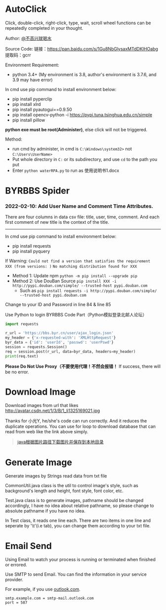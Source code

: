 # AutoClick
Click, double-click, right-click, type, wait, scroll wheel functions can be repeatedly completed in your thought.

Author: [@不高兴就喝水](https://space.bilibili.com/412704776/?spm_id_from=333.999.0.0)

Source Code: 链接：https://pan.baidu.com/s/1Gu8NbGlysaxMTdDKIHOabg 提取码：gcrr

Environment Requirement:
- python 3.4+ (My environment is 3.8, author's environment is 3.7.6, and 3.9 may have error)

In cmd use pip command to install environment below:
- pip install pyperclip
- pip install xlrd
- pip install pyautogui==0.9.50
- pip install opencv-python -i https://pypi.tuna.tsinghua.edu.cn/simple
- pip install pillow

**python exe must be root(Administer)**, else click will not be triggered.

Method: 
- run cmd by administer, in cmd is `C:\Windows\system32>` not `C:\Users\UserName>`
- Put whole directory in `C:` or its subdirectory, and use `cd` to the path you put
- Enter `python waterRPA.py` to run as 使用说明书1.docx

# BYRBBS Spider

### 2022-02-10: Add User Name and Comment Time Attributes.

There are four columns in data csv file: title, user, time, comment. And each first comment of new title is the context of the title.

---

In cmd use pip command to install environment below:
- pip install requests
- pip install pyquery

If Warning:
`Could not find a version that satisfies the requirement  XXX (from versions: )`
`No matching distribution found for XXX`

- Method 1: Update npm `python -m pip install --upgrade pip`
- Method 2: Use DouBan Source `pip install XXX -i http://pypi.douban.com/simple/ --trusted-host pypi.douban.com`
    - Such as `pip install requests -i http://pypi.douban.com/simple/ --trusted-host pypi.douban.com`

Change to your ID and Password in line 84 & line 85

Use Python to login BYRBBS Code Part（Python模拟登录北邮人论坛）
```python
import requests

r_url = 'https://bbs.byr.cn/user/ajax_login.json'
my_header = {'x-requested-with': 'XMLHttpRequest'}
byr_data = {'id': 'userId', 'passwd': 'userPswd'}
session = requests.Session()
req = session.post(r_url, data=byr_data, headers=my_header)
print(req.text)
```
**Please Do Not Use Proxy（不要使用代理！不然会报错！**
If success, there will be no error.

# Download Image
Download images from url that likes http://avatar.csdn.net/1/3/B/1_li1325169021.jpg

Thanks for 小光Y, he/she's code can run correctly. And it reduces the duplicate operations. 
You can use for loop to download database that can read from web like the link above simply.

>[java根据图片路径下载图片并保存到本地目录](https://www.cnblogs.com/xiaoguangy/p/11497700.html)


# Generate Image
Generate images by Strings read data from txt file

CommonUtil.java class is the util to control image's style, such as background's length and height, font style, font color, etc.

Test.java class is to generate images, pathname should be changed accordingly, I have no idea about relative pathname, 
so please change to absolute pathname if you have no idea.

In Test class, it reads one line each. There are two items in one line and seperate by '\t'(i.e tab), you can change them according to your txt file.

# Email Send
Using Email to watch your process is running or terminated when finished or errored.

Use SMTP to send Email. You can find the information in your service provider.

For example, if you use [outlook.com](https://support.microsoft.com/zh-cn/office/outlook-com-%E7%9A%84-pop-imap-%E5%92%8C-smtp-%E8%AE%BE%E7%BD%AE-d088b986-291d-42b8-9564-9c414e2aa040).

```
smtp.example.com = smtp-mail.outlook.com
port = 587
```
